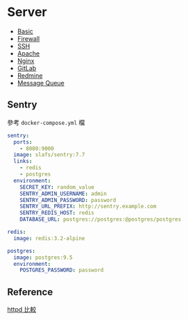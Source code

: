 # Server

* [Basic](basic.md)
* [Firewall](firewall.md)
* [SSH](ssh/README.md)
* [Apache](apache.md)
* [Nginx](nginx.md)
* [GitLab](gitlab/README.md)
* [Redmine](redmine/README.md)
* [Message Queue](mq/message-queue.md)

Sentry
------

參考 `docker-compose.yml` 檔

```yml
sentry:
  ports:
    - 8080:9000
  image: slafs/sentry:7.7
  links:
    - redis
    - postgres
  environment:
    SECRET_KEY: random_value
    SENTRY_ADMIN_USERNAME: admin
    SENTRY_ADMIN_PASSWORD: password
    SENTRY_URL_PREFIX: http://sentry.example.com
    SENTRY_REDIS_HOST: redis
    DATABASE_URL: postgres://postgres:@postgres/postgres

redis:
  image: redis:3.2-alpine

postgres:
  image: postgres:9.5
  environment:
    POSTGRES_PASSWORD: password
```

Reference
---------

[httpd 比較](http://jetfar.com/apache-nginx-lighttpd-future-compared/)
